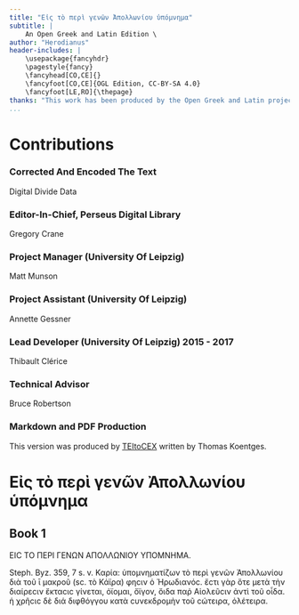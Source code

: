 ```yaml
---
title: "Εἰς τὸ περὶ γενῶν Ἀπολλωνίου ὑπόμνημα"
subtitle: |
	An Open Greek and Latin Edition \ 
author: "Herodianus"
header-includes: | 
	\usepackage{fancyhdr}
	\pagestyle{fancy}
	\fancyhead[CO,CE]{}
	\fancyfoot[CO,CE]{OGL Edition, CC-BY-SA 4.0}
	\fancyfoot[LE,RO]{\thepage}
thanks: "This work has been produced by the Open Greek and Latin project through the help of volunteers. See contributions for details."
...
```


# Contributions


### Corrected And Encoded The Text

Digital Divide Data  
  
### Editor-In-Chief, Perseus Digital Library

Gregory Crane  
  
### Project Manager (University Of Leipzig)

Matt Munson  
  
### Project Assistant (University Of Leipzig)

Annette Gessner  
  
### Lead Developer (University Of Leipzig) 2015 - 2017

Thibault Clérice  
  
### Technical Advisor

Bruce Robertson  
  
### Markdown and PDF Production

This version was produced by [TEItoCEX](https://github.com/ThomasK81/TEItoCEX) written by Thomas Koentges.

# Εἰς τὸ περὶ γενῶν Ἀπολλωνίου ὑπόμνημα

## Book 1

<head>ΕΙϹ ΤΟ ΠΕΡΙ ΓΕΝΩΝ ΑΠΟΛΛΩΝΙΟΥ ΥΠΟΜΝΗΜΑ.</head>
 <p>Steph. Byz. 359, 7 s. v. Καρία: ὑπομνηματίζων τὸ περὶ γενῶν
  Ἀπολλωνίου διὰ τοῦ ῑ μακροῦ (sc. τὸ Κάϊρα) φηϲιν ὁ Ἡρωδιανόϲ.
  ἔϲτι γὰρ ὅτε μετὰ τὴν διαίρεϲιν ἔκταϲιϲ γίνεται, ὀϊομαι, ὄϊγον, <lb n="15"/>
  ὄιδα παῤ Αἰολεῦϲιν ἀντὶ τοῦ οἶδα. ἡ χρῆϲιϲ δὲ διά διφθόγγου κατὰ
  ϲυνεκδρομὴν τοῦ ϲώτειρα, ὀλέτειρα.</p>

